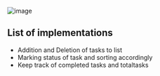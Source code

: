 ![image](https://github.com/MERWINDASARI/todoReactApp/assets/35071428/a5264ad9-a2c1-4082-8b0b-1c54a7963dbd)
## List of implementations

 * Addition and Deletion of tasks to list
 * Marking status of task and sorting accordingly
 * Keep track of completed tasks and totaltasks
